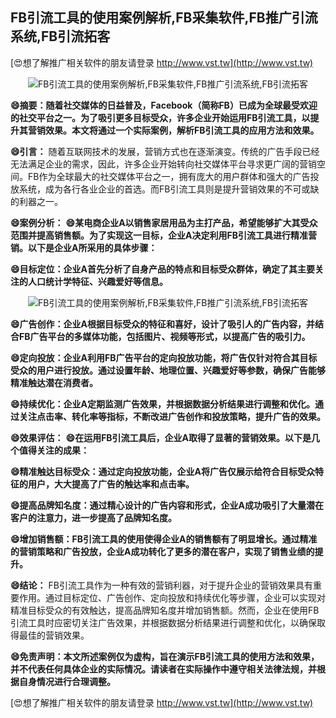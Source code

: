 ## **FB引流工具的使用案例解析,FB采集软件,FB推广引流系统,FB引流拓客**

[😍想了解推广相关软件的朋友请登录 http://www.vst.tw](http://www.vst.tw)

 <center><img src="https://vst.tw/MP4/tuiguang/png/5.png" alt="FB引流工具的使用案例解析,FB采集软件,FB推广引流系统,FB引流拓客"></center>

**😄摘要：随着社交媒体的日益普及，Facebook（简称FB）已成为全球最受欢迎的社交平台之一。为了吸引更多目标受众，许多企业开始运用FB引流工具，以提升其营销效果。本文将通过一个实际案例，解析FB引流工具的应用方法和效果。**

**😄引言：**
随着互联网技术的发展，营销方式也在逐渐演变。传统的广告手段已经无法满足企业的需求，因此，许多企业开始转向社交媒体平台寻求更广阔的营销空间。FB作为全球最大的社交媒体平台之一，拥有庞大的用户群体和强大的广告投放系统，成为各行各业企业的首选。而FB引流工具则是提升营销效果的不可或缺的利器之一。

**😄案例分析：**
**😄某电商企业A以销售家居用品为主打产品，希望能够扩大其受众范围并提高销售额。为了实现这一目标，企业A决定利用FB引流工具进行精准营销。以下是企业A所采用的具体步骤：**

**😄目标定位：企业A首先分析了自身产品的特点和目标受众群体，确定了其主要关注的人口统计学特征、兴趣爱好等信息。**

 <center><img src="https://vst.tw/MP4/tuiguang/png/3.png" alt="FB引流工具的使用案例解析,FB采集软件,FB推广引流系统,FB引流拓客"></center>

**😄广告创作：企业A根据目标受众的特征和喜好，设计了吸引人的广告内容，并结合FB广告平台的多媒体功能，包括图片、视频等形式，以提高广告的吸引力。**

**😄定向投放：企业A利用FB广告平台的定向投放功能，将广告仅针对符合其目标受众的用户进行投放。通过设置年龄、地理位置、兴趣爱好等参数，确保广告能够精准触达潜在消费者。**

**😄持续优化：企业A定期监测广告效果，并根据数据分析结果进行调整和优化。通过关注点击率、转化率等指标，不断改进广告创作和投放策略，提升广告的效果。**

**😄效果评估：**
**😄在运用FB引流工具后，企业A取得了显著的营销效果。以下是几个值得关注的成果：**

**😄精准触达目标受众：通过定向投放功能，企业A将广告仅展示给符合目标受众特征的用户，大大提高了广告的触达率和点击率。**

**😄提高品牌知名度：通过精心设计的广告内容和形式，企业A成功吸引了大量潜在客户的注意力，进一步提高了品牌知名度。**

**😄增加销售额：FB引流工具的使用使得企业A的销售额有了明显增长。通过精准的营销策略和广告投放，企业A成功转化了更多的潜在客户，实现了销售业绩的提升。**

**😄结论：**
FB引流工具作为一种有效的营销利器，对于提升企业的营销效果具有重要作用。通过目标定位、广告创作、定向投放和持续优化等步骤，企业可以实现对精准目标受众的有效触达，提高品牌知名度并增加销售额。然而，企业在使用FB引流工具时应密切关注广告效果，并根据数据分析结果进行调整和优化，以确保取得最佳的营销效果。

**😄免责声明：本文所述案例仅为虚构，旨在演示FB引流工具的使用方法和效果，并不代表任何具体企业的实际情况。请读者在实际操作中遵守相关法律法规，并根据自身情况进行合理调整。**

[😍想了解推广相关软件的朋友请登录 http://www.vst.tw](http://www.vst.tw)




